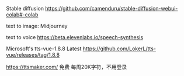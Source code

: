 Stable diffusion
https://github.com/camenduru/stable-diffusion-webui-colab#-colab

text to image:
Midjourney

text to voice
https://beta.elevenlabs.io/speech-synthesis

Microsoft's tts-vue-1.8.8 Latest
https://github.com/LokerL/tts-vue/releases/tag/1.8.8

https://ttsmaker.com/ 免费 每周20K字符，不用登录
